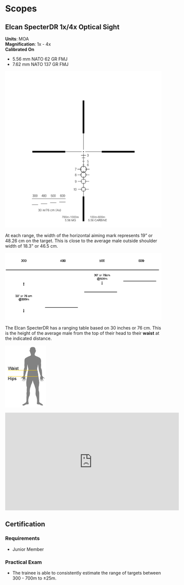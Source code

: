# Scopes

## Elcan SpecterDR 1x/4x Optical Sight

**Units**: MOA  
**Magnification**: 1x - 4x  
**Calibrated On**  

- 5.56 mm NATO 62 GR FMJ
- 7.62 mm NATO 137 GR FMJ

![elcan](images/scopes-elcan.png)

At each range, the width of the horizontal aiming mark represents 19” or 48.26 cm on the target. This is close to the average male outside shoulder width of 18.3" or 46.5 cm.

![elcan](images/scopes-elcan-torso.png)

The Elcan SpecterDR has a ranging table based on 30 inches or 76 cm. This is the height of the average male from the top of their head to their **waist** at the indicated distance.

![waist](images/scopes-waist.png)

<iframe width="560" height="315" src="https://www.youtube.com/embed/chMaJlaAcb0" frameborder="0" allow="accelerometer; autoplay; clipboard-write; encrypted-media; gyroscope; picture-in-picture" allowfullscreen></iframe>


## Certification

### Requirements

- Junior Member

### Practical Exam

- The trainee is able to consistently estimate the range of targets between 300 - 700m to ±25m.
